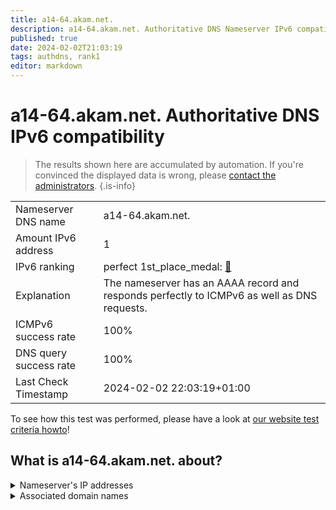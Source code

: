 ```yaml
---
title: a14-64.akam.net.
description: a14-64.akam.net. Authoritative DNS Nameserver IPv6 compatibility
published: true
date: 2024-02-02T21:03:19
tags: authdns, rank1
editor: markdown
---
```


# a14-64.akam.net. Authoritative DNS IPv6 compatibility

> The results shown here are accumulated by automation. If you're convinced the displayed data is wrong, please [contact the administrators](/howto/chat). 
{.is-info}




|   |   |
| - | - |
| Nameserver DNS name | a14-64.akam.net.
| Amount IPv6 address | 1
| IPv6 ranking | perfect 1st_place_medal: [🔗](/howto/ranking) |
| Explanation | The nameserver has an AAAA record and responds perfectly to ICMPv6 as well as DNS requests. |
| ICMPv6 success rate | 100%|
| DNS query success rate | 100% |
| Last Check Timestamp | 2024-02-02 22:03:19+01:00 |

To see how this test was performed, please have a look at [our website test criteria howto](/howto/testcriteria/authdns)!


## What is a14-64.akam.net. about?




<details>
<summary>Nameserver's IP addresses</summary>

2600:1480:1800::40

</details>



<details>
<summary>Associated domain names</summary>

weather.com

</details>
